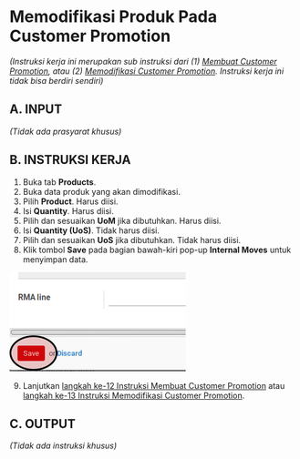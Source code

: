# Memodifikasi Produk Pada Customer Promotion

*(Instruksi kerja ini merupakan sub instruksi dari (1) [Membuat Customer Promotion](./membuat.md), atau (2) [Memodifikasi Customer Promotion](./modifikasi.md). Instruksi kerja ini tidak bisa berdiri sendiri)*

## A. INPUT

*(Tidak ada prasyarat khusus)*

## B. INSTRUKSI KERJA

1. Buka tab **Products**.
2. Buka data produk yang akan dimodifikasi.
3. Pilih **Product**. Harus diisi.
4. Isi **Quantity**. Harus diisi.
5. Pilih dan sesuaikan **UoM** jika dibutuhkan. Harus diisi.
6. Isi **Quantity (UoS)**. Tidak harus diisi.
7. Pilih dan sesuaikan **UoS** jika dibutuhkan. Tidak harus diisi.
8. Klik tombol **Save** pada bagian bawah-kiri pop-up **Internal Moves** untuk menyimpan data.

![](../../img/customer-promotion/tombol-save-produk.png)

9. Lanjutkan [langkah ke-12 Instruksi Membuat Customer Promotion](./membuat.md#l12) atau [langkah ke-13 Instruksi Memodifikasi Customer Promotion](./modifikasi.md#l13).

## C. OUTPUT

*(Tidak ada instruksi khusus)*

